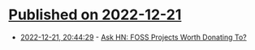 # [Published on 2022-12-21](index.md)

* [2022-12-21, 20:44:29](https://news.ycombinator.com/item?id=34086158) - [Ask HN: FOSS Projects Worth Donating To?](https://news.ycombinator.com/item?id=34086158)
